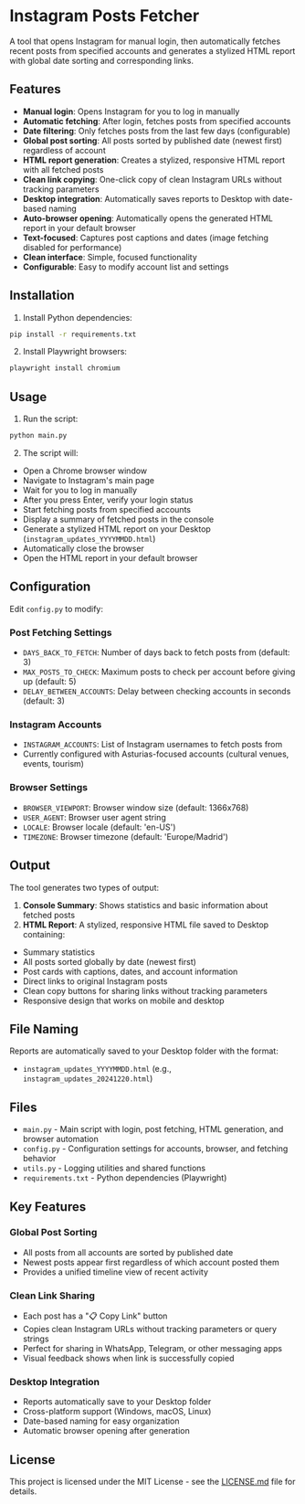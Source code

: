 # Instagram Posts Fetcher

A tool that opens Instagram for manual login, then automatically fetches recent posts from specified accounts and generates a stylized HTML report with global date sorting and corresponding links.

## Features

- **Manual login**: Opens Instagram for you to log in manually
- **Automatic fetching**: After login, fetches posts from specified accounts
- **Date filtering**: Only fetches posts from the last few days (configurable)
- **Global post sorting**: All posts sorted by published date (newest first) regardless of account
- **HTML report generation**: Creates a stylized, responsive HTML report with all fetched posts
- **Clean link copying**: One-click copy of clean Instagram URLs without tracking parameters
- **Desktop integration**: Automatically saves reports to Desktop with date-based naming
- **Auto-browser opening**: Automatically opens the generated HTML report in your default browser
- **Text-focused**: Captures post captions and dates (image fetching disabled for performance)
- **Clean interface**: Simple, focused functionality
- **Configurable**: Easy to modify account list and settings

## Installation

1. Install Python dependencies:
```bash
pip install -r requirements.txt
```

2. Install Playwright browsers:
```bash
playwright install chromium
```

## Usage

1. Run the script:
```bash
python main.py
```

2. The script will:
- Open a Chrome browser window
- Navigate to Instagram's main page
- Wait for you to log in manually
- After you press Enter, verify your login status
- Start fetching posts from specified accounts
- Display a summary of fetched posts in the console
- Generate a stylized HTML report on your Desktop (`instagram_updates_YYYYMMDD.html`)
- Automatically close the browser
- Open the HTML report in your default browser

## Configuration

Edit `config.py` to modify:

### Post Fetching Settings
- `DAYS_BACK_TO_FETCH`: Number of days back to fetch posts from (default: 3)
- `MAX_POSTS_TO_CHECK`: Maximum posts to check per account before giving up (default: 5)
- `DELAY_BETWEEN_ACCOUNTS`: Delay between checking accounts in seconds (default: 3)

### Instagram Accounts
- `INSTAGRAM_ACCOUNTS`: List of Instagram usernames to fetch posts from
- Currently configured with Asturias-focused accounts (cultural venues, events, tourism)

### Browser Settings
- `BROWSER_VIEWPORT`: Browser window size (default: 1366x768)
- `USER_AGENT`: Browser user agent string
- `LOCALE`: Browser locale (default: 'en-US')
- `TIMEZONE`: Browser timezone (default: 'Europe/Madrid')

## Output

The tool generates two types of output:

1. **Console Summary**: Shows statistics and basic information about fetched posts
2. **HTML Report**: A stylized, responsive HTML file saved to Desktop containing:
- Summary statistics
- All posts sorted globally by date (newest first)
- Post cards with captions, dates, and account information
- Direct links to original Instagram posts
- Clean copy buttons for sharing links without tracking parameters
- Responsive design that works on mobile and desktop

## File Naming

Reports are automatically saved to your Desktop folder with the format:
- `instagram_updates_YYYYMMDD.html` (e.g., `instagram_updates_20241220.html`)

## Files

- `main.py` - Main script with login, post fetching, HTML generation, and browser automation
- `config.py` - Configuration settings for accounts, browser, and fetching behavior
- `utils.py` - Logging utilities and shared functions
- `requirements.txt` - Python dependencies (Playwright)

## Key Features

### Global Post Sorting
- All posts from all accounts are sorted by published date
- Newest posts appear first regardless of which account posted them
- Provides a unified timeline view of recent activity

### Clean Link Sharing
- Each post has a "📋 Copy Link" button
- Copies clean Instagram URLs without tracking parameters or query strings
- Perfect for sharing in WhatsApp, Telegram, or other messaging apps
- Visual feedback shows when link is successfully copied

### Desktop Integration
- Reports automatically save to your Desktop folder
- Cross-platform support (Windows, macOS, Linux)
- Date-based naming for easy organization
- Automatic browser opening after generation

## License

This project is licensed under the MIT License - see the [LICENSE.md](LICENSE.md) file for details.